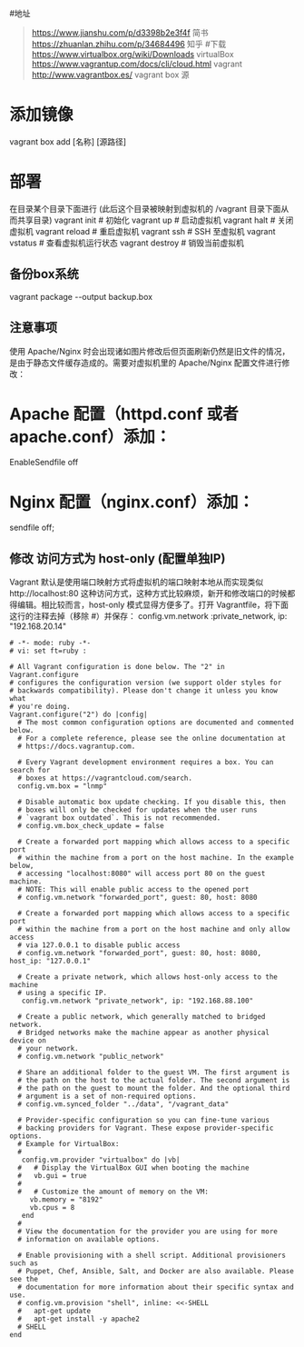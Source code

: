 #地址
> https://www.jianshu.com/p/d3398b2e3f4f  简书
> https://zhuanlan.zhihu.com/p/34684496   知乎
#下载
> https://www.virtualbox.org/wiki/Downloads      virtualBox
> https://www.vagrantup.com/docs/cli/cloud.html   vagrant
> http://www.vagrantbox.es/                       vagrant box 源


# 添加镜像
vagrant box add [名称] [源路径]

# 部署
在目录某个目录下面进行 (此后这个目录被映射到虚拟机的 /vagrant 目录下面从而共享目录)
vagrant init  # 初始化
vagrant up  # 启动虚拟机
vagrant halt  # 关闭虚拟机
vagrant reload  # 重启虚拟机
vagrant ssh  # SSH 至虚拟机
vagrant vstatus  # 查看虚拟机运行状态
vagrant destroy  # 销毁当前虚拟机

## 备份box系统
vagrant package --output backup.box

## 注意事项
使用 Apache/Nginx 时会出现诸如图片修改后但页面刷新仍然是旧文件的情况，是由于静态文件缓存造成的。需要对虚拟机里的 Apache/Nginx 配置文件进行修改：
# Apache 配置（httpd.conf 或者 apache.conf）添加：
EnableSendfile off

# Nginx 配置（nginx.conf）添加：
sendfile off;



## 修改 访问方式为 host-only (配置单独IP)
Vagrant 默认是使用端口映射方式将虚拟机的端口映射本地从而实现类似 http://localhost:80 这种访问方式，这种方式比较麻烦，新开和修改端口的时候都得编辑。相比较而言，host-only 模式显得方便多了。打开 Vagrantfile，将下面这行的注释去掉（移除 #）并保存：
config.vm.network :private_network, ip: "192.168.20.14"



```text
# -*- mode: ruby -*-
# vi: set ft=ruby :

# All Vagrant configuration is done below. The "2" in Vagrant.configure
# configures the configuration version (we support older styles for
# backwards compatibility). Please don't change it unless you know what
# you're doing.
Vagrant.configure("2") do |config|
  # The most common configuration options are documented and commented below.
  # For a complete reference, please see the online documentation at
  # https://docs.vagrantup.com.

  # Every Vagrant development environment requires a box. You can search for
  # boxes at https://vagrantcloud.com/search.
  config.vm.box = "lnmp"

  # Disable automatic box update checking. If you disable this, then
  # boxes will only be checked for updates when the user runs
  # `vagrant box outdated`. This is not recommended.
  # config.vm.box_check_update = false

  # Create a forwarded port mapping which allows access to a specific port
  # within the machine from a port on the host machine. In the example below,
  # accessing "localhost:8080" will access port 80 on the guest machine.
  # NOTE: This will enable public access to the opened port
  # config.vm.network "forwarded_port", guest: 80, host: 8080

  # Create a forwarded port mapping which allows access to a specific port
  # within the machine from a port on the host machine and only allow access
  # via 127.0.0.1 to disable public access
  # config.vm.network "forwarded_port", guest: 80, host: 8080, host_ip: "127.0.0.1"

  # Create a private network, which allows host-only access to the machine
  # using a specific IP.
   config.vm.network "private_network", ip: "192.168.88.100"

  # Create a public network, which generally matched to bridged network.
  # Bridged networks make the machine appear as another physical device on
  # your network.
  # config.vm.network "public_network"

  # Share an additional folder to the guest VM. The first argument is
  # the path on the host to the actual folder. The second argument is
  # the path on the guest to mount the folder. And the optional third
  # argument is a set of non-required options.
  # config.vm.synced_folder "../data", "/vagrant_data"

  # Provider-specific configuration so you can fine-tune various
  # backing providers for Vagrant. These expose provider-specific options.
  # Example for VirtualBox:
  #
   config.vm.provider "virtualbox" do |vb|
  #   # Display the VirtualBox GUI when booting the machine
  #   vb.gui = true
  #
  #   # Customize the amount of memory on the VM:
     vb.memory = "8192"
     vb.cpus = 8
   end
  #
  # View the documentation for the provider you are using for more
  # information on available options.

  # Enable provisioning with a shell script. Additional provisioners such as
  # Puppet, Chef, Ansible, Salt, and Docker are also available. Please see the
  # documentation for more information about their specific syntax and use.
  # config.vm.provision "shell", inline: <<-SHELL
  #   apt-get update
  #   apt-get install -y apache2
  # SHELL
end

```
